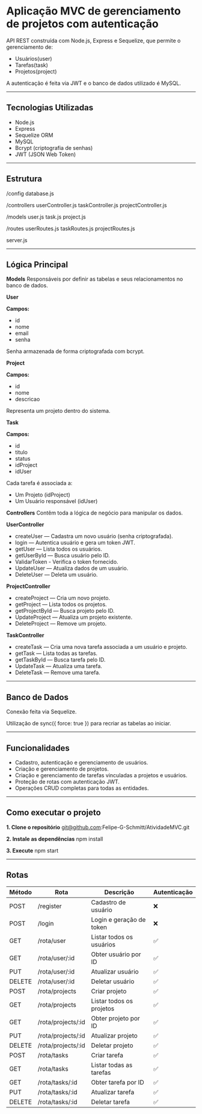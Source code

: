 # Aplicação MVC de gerenciamento de projetos com autenticação

API REST construída com Node.js, Express e Sequelize, que permite o gerenciamento de:

- Usuários(user)
- Tarefas(task)
- Projetos(project)

A autenticação é feita via JWT e o banco de dados utilizado é MySQL.

---

## Tecnologias Utilizadas

- Node.js
- Express
- Sequelize ORM
- MySQL
- Bcrypt (criptografia de senhas)
- JWT (JSON Web Token)

---

## Estrutura

/config
database.js

/controllers
userController.js
taskController.js
projectController.js

/models
user.js
task.js
project.js

/routes
userRoutes.js
taskRoutes.js
projectRoutes.js

server.js

---

## Lógica Principal

**Models**
Responsáveis por definir as tabelas e seus relacionamentos no banco de dados.

**User**

**Campos:**
- id 
- nome
- email
- senha

Senha armazenada de forma criptografada com bcrypt.

**Project**

**Campos:** 
- id
- nome
- descricao

Representa um projeto dentro do sistema.

**Task**

**Campos:** 
- id
- titulo
- status
- idProject
- idUser

Cada tarefa é associada a:
- Um Projeto (idProject)
- Um Usuário responsável (idUser)

**Controllers**
Contêm toda a lógica de negócio para manipular os dados.

**UserController**

- createUser — Cadastra um novo usuário (senha criptografada).
- login — Autentica usuário e gera um token JWT.
- getUser — Lista todos os usuários.
- getUserById — Busca usuário pelo ID.
- ValidarToken - Verifica o token fornecido.
- UpdateUser — Atualiza dados de um usuário.
- DeleteUser — Deleta um usuário.

**ProjectController**

- createProject — Cria um novo projeto.
- getProject — Lista todos os projetos.
- getProjectById — Busca projeto pelo ID.
- UpdateProject — Atualiza um projeto existente.
- DeleteProject — Remove um projeto.

**TaskController**

- createTask — Cria uma nova tarefa associada a um usuário e projeto.
- getTask — Lista todas as tarefas.
- getTaskById — Busca tarefa pelo ID.
- UpdateTask — Atualiza uma tarefa.
- DeleteTask — Remove uma tarefa.

---

## Banco de Dados
Conexão feita via Sequelize.

Utilização de sync({ force: true }) para recriar as tabelas ao iniciar.

---

## Funcionalidades

- Cadastro, autenticação e gerenciamento de usuários.
- Criação e gerenciamento de projetos.
- Criação e gerenciamento de tarefas vinculadas a projetos e usuários.
- Proteção de rotas com autenticação JWT.
- Operações CRUD completas para todas as entidades.

---

## Como executar o projeto

**1. Clone o repositório**
git@github.com:Felipe-G-Schmitt/AtividadeMVC.git

**2. Instale as dependências**
npm install

**3. Execute**
npm start

---

## Rotas

| Método | Rota                  | Descrição                         | Autenticação |
|--------|-----------------------|-----------------------------------|--------------|
| POST   | /register             | Cadastro de usuário               | ❌           |
| POST   | /login                | Login e geração de token          | ❌           |
| GET    | /rota/user            | Listar todos os usuários          | ✅           |
| GET    | /rota/user/:id        | Obter usuário por ID              | ✅           |
| PUT    | /rota/user/:id        | Atualizar usuário                 | ✅           |
| DELETE | /rota/user/:id        | Deletar usuário                   | ✅           |
| POST   | /rota/projects        | Criar projeto                     | ✅           |
| GET    | /rota/projects        | Listar todos os projetos          | ✅           |
| GET    | /rota/projects/:id    | Obter projeto por ID              | ✅           |
| PUT    | /rota/projects/:id    | Atualizar projeto                 | ✅           |
| DELETE | /rota/projects/:id    | Deletar projeto                   | ✅           |
| POST   | /rota/tasks           | Criar tarefa                      | ✅           |
| GET    | /rota/tasks           | Listar todas as tarefas           | ✅           |
| GET    | /rota/tasks/:id       | Obter tarefa por ID               | ✅           |
| PUT    | /rota/tasks/:id       | Atualizar tarefa                  | ✅           |
| DELETE | /rota/tasks/:id       | Deletar tarefa                    | ✅           |
